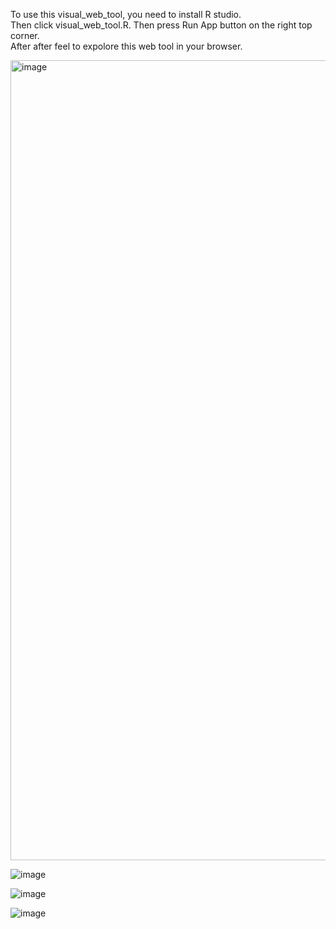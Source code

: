 To use this visual_web_tool, you need to install R studio. </br>
Then click visual_web_tool.R. Then press Run App button on the right top corner.</br>
After after feel to expolore this web tool in your browser.

<img width="1280" alt="image" src="https://github.com/Chaoyi-Shi/IV-Final/assets/66189681/5a682d5a-23b3-4a32-906a-99bc6bd3118e">

![image](https://github.com/Chaoyi-Shi/IV-Final/assets/66189681/a613127b-08b8-4b05-9271-6d8ed160e956)

![image](https://github.com/Chaoyi-Shi/IV-Final/assets/66189681/5beffb86-77d3-42ae-8fd1-68345024e84a)

![image](https://github.com/Chaoyi-Shi/IV-Final/assets/66189681/479f4505-18fe-4257-8242-33cb99638d5b)
